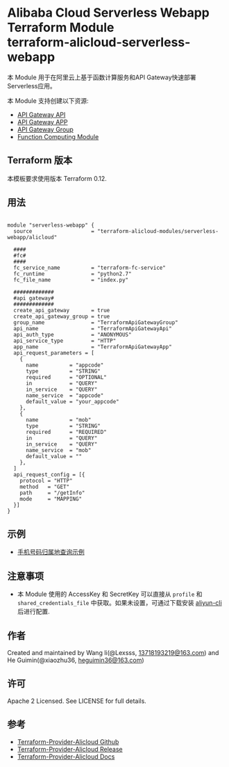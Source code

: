 Alibaba Cloud Serverless Webapp Terraform Module  
terraform-alicloud-serverless-webapp
=====================================================================

本 Module 用于在阿里云上基于函数计算服务和API Gateway快速部署Serverless应用。 

本 Module 支持创建以下资源:

* [API Gateway API](https://www.terraform.io/docs/providers/alicloud/r/api_gateway_api.html)
* [API Gateway APP](https://www.terraform.io/docs/providers/alicloud/r/api_gateway_app.html)
* [API Gateway Group](https://www.terraform.io/docs/providers/alicloud/r/api_gateway_group.html)
* [Function Computing Module](https://registry.terraform.io/modules/terraform-alicloud-modules/fc/alicloud)


## Terraform 版本

本模板要求使用版本 Terraform 0.12.

## 用法

```hcl

module "serverless-webapp" {
  source                   = "terraform-alicloud-modules/serverless-webapp/alicloud"
  
  ####
  #fc#
  ####
  fc_service_name          = "terraform-fc-service"
  fc_runtime               = "python2.7"
  fc_file_name             = "index.py"
  
  #############
  #api gateway#
  #############
  create_api_gateway       = true
  create_api_gateway_group = true
  group_name               = "TerraformApiGatewayGroup"
  api_name                 = "TerraformApiGatewayApi"
  api_auth_type            = "ANONYMOUS"
  api_service_type         = "HTTP"
  app_name                 = "TerraformApiGatewayApp"
  api_request_parameters = [
    {
      name          = "appcode"
      type          = "STRING"
      required      = "OPTIONAL"
      in            = "QUERY"
      in_service    = "QUERY"
      name_service  = "appcode"
      default_value = "your_appcode"
    },
    {
      name          = "mob"
      type          = "STRING"
      required      = "REQUIRED"
      in            = "QUERY"
      in_service    = "QUERY"
      name_service  = "mob"
      default_value = ""
    },
  ]
  api_request_config = [{
    protocol = "HTTP"
    method   = "GET"
    path     = "/getInfo"
    mode     = "MAPPING"
  }]
}
```

## 示例

* [手机号码归属地查询示例](https://github.com/terraform-alicloud-modules/terraform-alicloud-serverless-webapp/tree/master/examples/cell-phone-number-querying)

## 注意事项

* 本 Module 使用的 AccessKey 和 SecretKey 可以直接从 `profile` 和 `shared_credentials_file` 中获取。如果未设置，可通过下载安装 [aliyun-cli](https://github.com/aliyun/aliyun-cli#installation) 后进行配置.

作者
-------
Created and maintained by Wang li(@Lexsss, 13718193219@163.com) and He Guimin(@xiaozhu36, heguimin36@163.com)

许可
----
Apache 2 Licensed. See LICENSE for full details.

参考
---------
* [Terraform-Provider-Alicloud Github](https://github.com/terraform-providers/terraform-provider-alicloud)
* [Terraform-Provider-Alicloud Release](https://releases.hashicorp.com/terraform-provider-alicloud/)
* [Terraform-Provider-Alicloud Docs](https://www.terraform.io/docs/providers/alicloud/index.html)